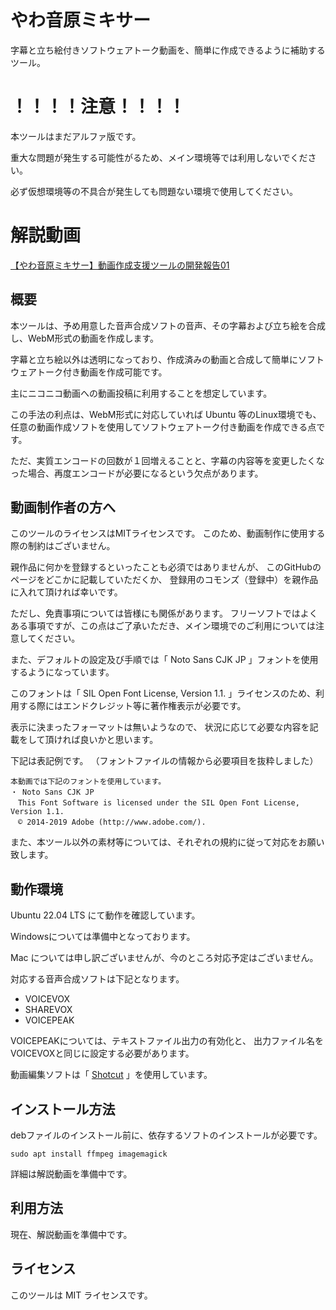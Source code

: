 # やわ音原ミキサー
字幕と立ち絵付きソフトウェアトーク動画を、簡単に作成できるように補助するツール。


# ！！！！注意！！！！

本ツールはまだアルファ版です。

重大な問題が発生する可能性がるため、メイン環境等では利用しないでください。

必ず仮想環境等の不具合が発生しても問題ない環境で使用してください。

# 解説動画

[【やわ音原ミキサー】動画作成支援ツールの開発報告01](https://www.nicovideo.jp/watch/sm41720805) 


## 概要

本ツールは、予め用意した音声合成ソフトの音声、その字幕および立ち絵を合成し、WebM形式の動画を作成します。

字幕と立ち絵以外は透明になっており、作成済みの動画と合成して簡単にソフトウェアトーク付き動画を作成可能です。

主にニコニコ動画への動画投稿に利用することを想定しています。

この手法の利点は、WebM形式に対応していれば Ubuntu 等のLinux環境でも、任意の動画作成ソフトを使用してソフトウェアトーク付き動画を作成できる点です。

ただ、実質エンコードの回数が１回増えることと、字幕の内容等を変更したくなった場合、再度エンコードが必要になるという欠点があります。


## 動画制作者の方へ

このツールのライセンスはMITライセンスです。
このため、動画制作に使用する際の制約はございません。

親作品に何かを登録するといったことも必須ではありませんが、
このGitHubのページをどこかに記載していただくか、
登録用のコモンズ（登録中）を親作品に入れて頂ければ幸いです。

ただし、免責事項については皆様にも関係があります。
フリーソフトではよくある事項ですが、この点はご了承いただき、メイン環境でのご利用については注意してください。

また、デフォルトの設定及び手順では「 Noto Sans CJK JP 」フォントを使用するようになっています。

このフォントは「 SIL Open Font License, Version 1.1. 」ライセンスのため、利用する際にはエンドクレジット等に著作権表示が必要です。

表示に決まったフォーマットは無いようなので、
状況に応じて必要な内容を記載をして頂ければ良いかと思います。

下記は表記例です。
（フォントファイルの情報から必要項目を抜粋しました）
```
本動画では下記のフォントを使用しています。
・ Noto Sans CJK JP 
　This Font Software is licensed under the SIL Open Font License, Version 1.1.
　© 2014-2019 Adobe (http://www.adobe.com/).
```

また、本ツール以外の素材等については、それぞれの規約に従って対応をお願い致します。


## 動作環境

Ubuntu 22.04 LTS にて動作を確認しています。

Windowsについては準備中となっております。

Mac については申し訳ございませんが、今のところ対応予定はございません。

対応する音声合成ソフトは下記となります。

- VOICEVOX
- SHAREVOX
- VOICEPEAK

VOICEPEAKについては、テキストファイル出力の有効化と、
出力ファイル名をVOICEVOXと同じに設定する必要があります。

動画編集ソフトは「 [Shotcut](https://www.shotcut.org/) 」を使用しています。


## インストール方法


debファイルのインストール前に、依存するソフトのインストールが必要です。

```
sudo apt install ffmpeg imagemagick
```

詳細は解説動画を準備中です。

## 利用方法

現在、解説動画を準備中です。

## ライセンス

このツールは MIT ライセンスです。
